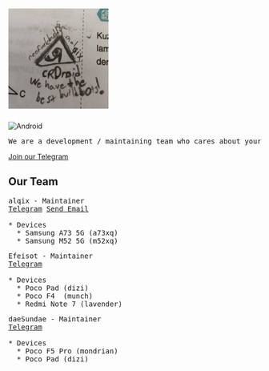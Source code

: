 # <img src="https://github.com/Alqnisot/.github/blob/main/img/alqnisot_small.png" width="200" height="200"/>
![Android](https://img.shields.io/badge/Android-3DDC84?style=for-the-badge&logo=android&logoColor=white)

<pre>We are a development / maintaining team who cares about your experience.</pre>
[Join our Telegram](https://t.me/alqnisot)
  
## Our Team

<pre>alqix - Maintainer
<a href="https://t.me/alqix0">Telegram</a> <a href="mailto:alqix@icloud.com">Send Email</a>

* Devices
  * Samsung A73 5G (a73xq)
  * Samsung M52 5G (m52xq)
</pre>

<pre>Efeisot - Maintainer
<a href="https://t.me/Efeisot">Telegram</a>

* Devices
  * Poco Pad (dizi)
  * Poco F4  (munch)
  * Redmi Note 7 (lavender)
</pre>

<pre>daeSundae - Maintainer
<a href="https://t.me/ctivity">Telegram</a>

* Devices
  * Poco F5 Pro (mondrian)
  * Poco Pad (dizi)
</pre>
